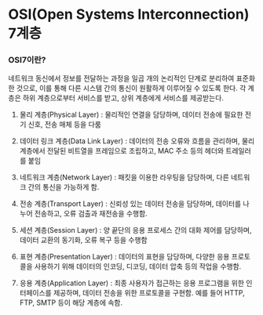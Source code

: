 # OSI(Open Systems Interconnection) 7계층

### OSI7이란?

네트워크 동신에서 정보를 전달하는 과정을 일곱 개의 논리적인 단계로 분리하여 표준화한 것으로, 이를 통해 다른 시스템 간의 통신이 원활하게 이루어질 수 있도록 한다. 각 계층은 하위 계층으로부터 서비스를 받고, 상위 계층에게 서비스를 제공받는다.

1. 물리 계층(Physical Layer) : 물리적인 연결을 담당하며, 데이터 전송에 필요한 전기 신호, 전송 매체 등을 다룸

2. 데이터 링크 계층(Data Link Layer) : 데이터의 전송 오류와 흐름을 관리하며, 물리 계층에서 전달된 비트열을 프레임으로 조립하고, MAC 주소 등의 헤더와 트레일러를 붙임

3. 네트워크 계층(Network Layer) : 패킷을 이용한 라우팅을 담당하며, 다른 네트워크 간의 통신을 가능하게 함.

4. 전송 계층(Transport Layer) : 신뢰성 있는 데이터 전송을 담당하며, 데이터를 나누어 전송하고, 오류 검출과 재전송을 수행함.

5. 세션 계층(Session Layer) : 양 끝단의 응용 프로세스 간의 대화 제어를 담당하며, 데이터 교환의 동기화, 오류 복구 등을 수행함

6. 표현 계층(Presentation Layer) : 데이터의 표현을 담당하며, 다양한 응용 프로토콜을 사용하기 위해 데이터의 인코딩, 디코딩, 데이터 압축 등의 작업을 수행함.

7. 응용 계층(Application Layer) : 최종 사용자가 접근하는 응용 프로그램을 위한 인터페이스를 제공하며, 데이터 전송을 위한 프로토콜을 구현함. 예를 들어 HTTP, FTP, SMTP 등이 해당 계층에 속함.

